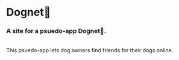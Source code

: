 # Dognet🐶

<h3>A site for a psuedo-app Dognet🐶.</h3><br>
This psuedo-app lets dog owners find friends for their dogs online.
